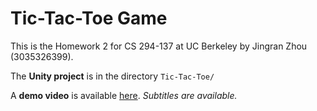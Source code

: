 # Tic-Tac-Toe Game

This is the Homework 2 for CS 294-137 at UC Berkeley by Jingran Zhou (3035326399).

The **Unity project** is in the directory `Tic-Tac-Toe/`

A **demo video** is available [here](https://www.youtube.com/watch?v=x2I6hAf2-IY). *Subtitles are available.*
